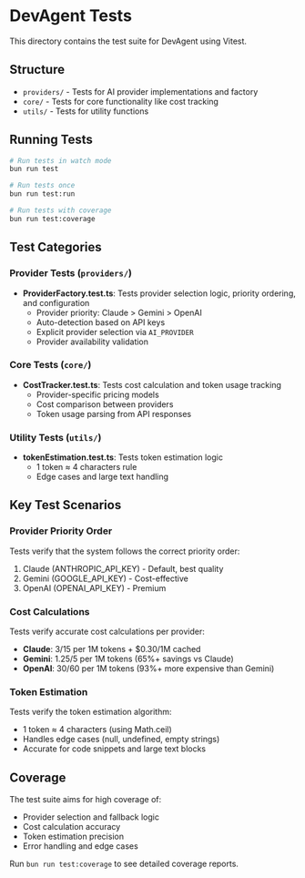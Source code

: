# DevAgent Tests

This directory contains the test suite for DevAgent using Vitest.

## Structure

- `providers/` - Tests for AI provider implementations and factory
- `core/` - Tests for core functionality like cost tracking
- `utils/` - Tests for utility functions

## Running Tests

```bash
# Run tests in watch mode
bun run test

# Run tests once
bun run test:run

# Run tests with coverage
bun run test:coverage
```

## Test Categories

### Provider Tests (`providers/`)

- **ProviderFactory.test.ts**: Tests provider selection logic, priority ordering, and configuration
  - Provider priority: Claude > Gemini > OpenAI
  - Auto-detection based on API keys
  - Explicit provider selection via `AI_PROVIDER`
  - Provider availability validation

### Core Tests (`core/`)

- **CostTracker.test.ts**: Tests cost calculation and token usage tracking
  - Provider-specific pricing models
  - Cost comparison between providers
  - Token usage parsing from API responses

### Utility Tests (`utils/`)

- **tokenEstimation.test.ts**: Tests token estimation logic
  - 1 token ≈ 4 characters rule
  - Edge cases and large text handling

## Key Test Scenarios

### Provider Priority Order
Tests verify that the system follows the correct priority order:
1. Claude (ANTHROPIC_API_KEY) - Default, best quality
2. Gemini (GOOGLE_API_KEY) - Cost-effective
3. OpenAI (OPENAI_API_KEY) - Premium

### Cost Calculations
Tests verify accurate cost calculations per provider:
- **Claude**: $3/$15 per 1M tokens + $0.30/1M cached
- **Gemini**: $1.25/$5 per 1M tokens (65%+ savings vs Claude)
- **OpenAI**: $30/$60 per 1M tokens (93%+ more expensive than Gemini)

### Token Estimation
Tests verify the token estimation algorithm:
- 1 token ≈ 4 characters (using Math.ceil)
- Handles edge cases (null, undefined, empty strings)
- Accurate for code snippets and large text blocks

## Coverage

The test suite aims for high coverage of:
- Provider selection and fallback logic
- Cost calculation accuracy
- Token estimation precision
- Error handling and edge cases

Run `bun run test:coverage` to see detailed coverage reports.